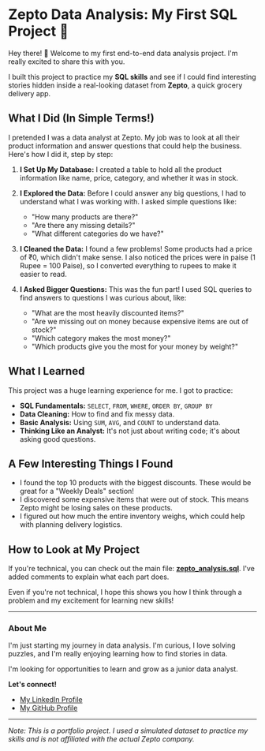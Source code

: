 # Zepto Data Analysis: My First SQL Project 🎉

Hey there! 👋 Welcome to my first end-to-end data analysis project. I'm really excited to share this with you.

I built this project to practice my **SQL skills** and see if I could find interesting stories hidden inside a real-looking dataset from **Zepto**, a quick grocery delivery app.

## What I Did (In Simple Terms!)

I pretended I was a data analyst at Zepto. My job was to look at all their product information and answer questions that could help the business. Here's how I did it, step by step:

1.  **I Set Up My Database:** I created a table to hold all the product information like name, price, category, and whether it was in stock.

2.  **I Explored the Data:** Before I could answer any big questions, I had to understand what I was working with. I asked simple questions like:
    *   "How many products are there?"
    *   "Are there any missing details?"
    *   "What different categories do we have?"

3.  **I Cleaned the Data:** I found a few problems! Some products had a price of ₹0, which didn't make sense. I also noticed the prices were in paise (1 Rupee = 100 Paise), so I converted everything to rupees to make it easier to read.

4.  **I Asked Bigger Questions:** This was the fun part! I used SQL queries to find answers to questions I was curious about, like:
    *   "What are the most heavily discounted items?"
    *   "Are we missing out on money because expensive items are out of stock?"
    *   "Which category makes the most money?"
    *   "Which products give you the most for your money by weight?"

## What I Learned

This project was a huge learning experience for me. I got to practice:

*   **SQL Fundamentals:** `SELECT`, `FROM`, `WHERE`, `ORDER BY`, `GROUP BY`
*   **Data Cleaning:** How to find and fix messy data.
*   **Basic Analysis:** Using `SUM`, `AVG`, and `COUNT` to understand data.
*   **Thinking Like an Analyst:** It's not just about writing code; it's about asking good questions.

## A Few Interesting Things I Found

*   I found the top 10 products with the biggest discounts. These would be great for a "Weekly Deals" section!
*   I discovered some expensive items that were out of stock. This means Zepto might be losing sales on these products.
*   I figured out how much the entire inventory weighs, which could help with planning delivery logistics.

## How to Look at My Project

If you're technical, you can check out the main file: **[zepto_analysis.sql](scripts/zepto_analysis.sql)**. I've added comments to explain what each part does.

Even if you're not technical, I hope this shows you how I think through a problem and my excitement for learning new skills!

---

### About Me

I'm just starting my journey in data analysis. I'm curious, I love solving puzzles, and I'm really enjoying learning how to find stories in data.

I'm looking for opportunities to learn and grow as a junior data analyst.

**Let's connect!**
*   [My LinkedIn Profile](https://www.linkedin.com/in/seema-kumari-375763308/)
*   [My GitHub Profile](https://github.com/Seema1200)

---

*Note: This is a portfolio project. I used a simulated dataset to practice my skills and is not affiliated with the actual Zepto company.*

